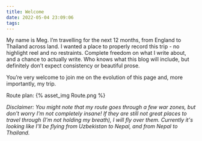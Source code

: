 ```yaml
---
title: Welcome
date: 2022-05-04 23:09:06
tags:
---
```

My name is Meg. I’m travelling for the next 12 months, from England to Thailand across land. I wanted a place to properly record this trip - no highlight reel and no restraints. Complete freedom on what I write about, and a chance to actually write. Who knows what this blog will include, but definitely don’t expect consistency or beautiful prose. 

You’re very welcome to join me on the evolution of this page and, more importantly, my trip.

Route plan:
{% asset_img Route.png %}

*Disclaimer: You might note that my route goes through a few war zones, but don't worry I'm not completely insane! If they are still not great places to travel through (I'm not holding my breath), I will fly over them. Currently it's looking like I'll be flying from Uzbekistan to Nepal, and from Nepal to Thailand.*